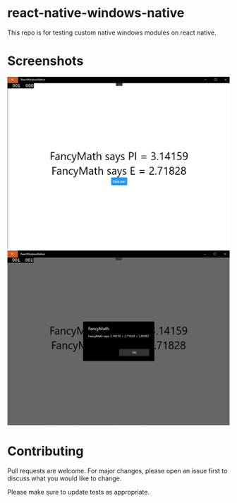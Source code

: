 # react-native-windows-native

This repo is for testing custom native windows modules on react native.

# Screenshots

![](screenshots/ss1.png)
![](screenshots/ss2.png)

# Contributing

Pull requests are welcome. For major changes, please open an issue first to discuss what you would like to change.

Please make sure to update tests as appropriate.
